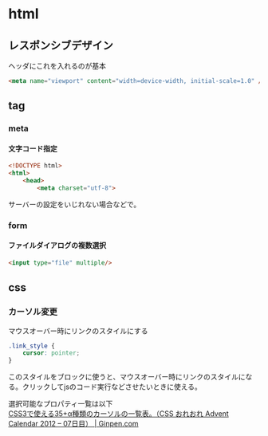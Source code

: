 # html

## レスポンシブデザイン

ヘッダにこれを入れるのが基本

```html
<meta name="viewport" content="width=device-width, initial-scale=1.0" />
```

## tag

### meta

#### 文字コード指定

```html
<!DOCTYPE html>
<html>
    <head>
        <meta charset="utf-8">
```

サーバーの設定をいじれない場合などで。

### form

#### ファイルダイアログの複数選択

```html
<input type="file" multiple/>
```

## css

### カーソル変更

マウスオーバー時にリンクのスタイルにする

```css
.link_style {
    cursor: pointer;
}
```

このスタイルをブロックに使うと、マウスオーバー時にリンクのスタイルになる。クリックしてjsのコード実行などさせたいときに使える。

選択可能なプロパティ一覧は以下  
[CSS3で使える35+α種類のカーソルの一覧表。（CSS おれおれ Advent Calendar 2012 – 07日目） | Ginpen.com](https://ginpen.com/2012/12/08/css-cursors/)
